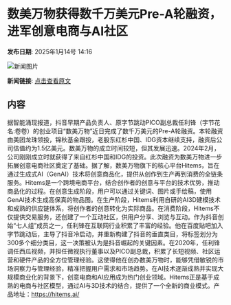 # 数美万物获得数千万美元Pre-A轮融资，进军创意电商与AI社区

**发布日期**: 2025年1月14号 14:16

![新闻图片](https://upload.chinaz.com/2025/0114/6387246097532872855402630.png)

**新闻链接**: [点击查看原文](https://www.aibase.com/zh/news/14698)

## 内容

据智能涌现报道，抖音早期产品负责人、原字节跳动PICO副总裁任利锋（字节花名:卷卷）的创业项目“数美万物”近日完成了数千万美元的Pre-A轮融资。本轮融资由美团龙珠领投，锦秋基金跟投，老股东红杉中国、IDG资本继续支持，融资后公司估值约为1.5亿美元。数美万物的成立时间较短，但其发展迅速。2024年2月，公司刚刚成立时就获得了来自红杉中国和IDG的投资。此次融资为数美万物进一步拓展创意电商社区奠定了基础。据了解，数美万物旗下的核心平台Hitems，旨在通过生成式AI（GenAI）技术将创意商品化，提供从创作到生产再到消费的全链条服务。Hitems是一个跨境电商平台，结合创作者的创意与平台的技术优势，推动商品化的过程。在创意生成阶段，用户可以通过关键词、图片或手绘稿，使用GenAI技术生成高保真的物品图。在生产阶段，Hitems利用自研的AI3D建模技术和成熟的供应链体系，将创作者的创意转化为实际商品。在消费阶段，Hitems不仅提供交易服务，还创建了一个互动社区，供用户分享、浏览与互动。作为抖音创始“七人组”成员之一，任利锋在互联网行业积累了丰富的经验。他在百度贴吧加入字节跳动后，主导了抖音冷启动，并重新构建了抖音的垂直类目，将标签划分为300多个细分类目，这一决策被认为是抖音崛起的关键因素。在2020年，任利锋调任西瓜视频，并担任微视执行董事以及PICO副总裁，积累了长短视频、社区运营和硬件产品的全方位管理经验。这使得他在创办数美万物时，能够凭借敏锐的市场洞察力与管理经验，精准把握用户需求和市场趋势。在AI技术逐渐成熟并实现大规模商业化的背景下，创意电商和AI应用成为热门创业领域。Hitems正是基于成熟的电商与社区模型，通过AI与3D技术的结合，提供了一个全新的商业模式。产品地址：https://hitems.ai/

